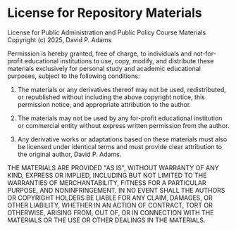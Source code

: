 # License for Repository Materials

License for Public Administration and Public Policy Course Materials
Copyright (c) 2025, David P. Adams

Permission is hereby granted, free of charge, to individuals and not-for-profit educational institutions to use, copy, modify, and distribute these materials exclusively for personal study and academic educational purposes, subject to the following conditions:

1. The materials or any derivatives thereof may not be used, redistributed, or republished without including the above copyright notice, this permission notice, and appropriate attribution to the author.

2. The materials may not be used by any for-profit educational institution or commercial entity without express written permission from the author.

3. Any derivative works or adaptations based on these materials must also be licensed under identical terms and must provide clear attribution to the original author, David P. Adams.


THE MATERIALS ARE PROVIDED "AS IS", WITHOUT WARRANTY OF ANY KIND, EXPRESS OR IMPLIED, INCLUDING BUT NOT LIMITED TO THE WARRANTIES OF MERCHANTABILITY, FITNESS FOR A PARTICULAR PURPOSE, AND NONINFRINGEMENT. IN NO EVENT SHALL THE AUTHORS OR COPYRIGHT HOLDERS BE LIABLE FOR ANY CLAIM, DAMAGES, OR OTHER LIABILITY, WHETHER IN AN ACTION OF CONTRACT, TORT OR OTHERWISE, ARISING FROM, OUT OF, OR IN CONNECTION WITH THE MATERIALS OR THE USE OR OTHER DEALINGS IN THE MATERIALS.